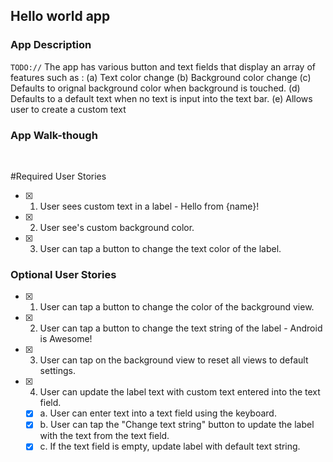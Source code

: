 ## Hello world app

### App Description
`TODO://` The app has various button and text fields that display an array of features such as :
(a) Text color change
(b) Background color change 
(c) Defaults to orignal background color when background is touched.
(d) Defaults to a default text when no text is input into the text bar.
(e) Allows user to create a custom text 


### App Walk-though
<imTg src="https://i.imgur.com/dQTWFiL.gif" width=200><br>



#Required User Stories
- [x] 1. User sees custom text in a label - Hello from {name}!
- [x] 2. User see's custom background color.
- [x] 3. User can tap a button to change the text color of the label.

### Optional User Stories
- [x] 1. User can tap a button to change the color of the background view.  
- [x] 2. User can tap a button to change the text string of the label - Android is Awesome!  
- [x] 3. User can tap on the background view to reset all views to default settings.  
- [x] 4. User can update the label text with custom text entered into the text field.  
   - [x] a. User can enter text into a text field using the keyboard.  
   - [x] b. User can tap the "Change text string" button to update the label with the text from the text field.  
   - [x] c. If the text field is empty, update label with default text string.  
